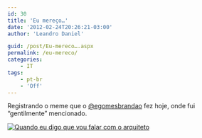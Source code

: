 ```yaml
---
id: 30
title: 'Eu mereço…'
date: '2012-02-24T20:26:21-03:00'
author: 'Leandro Daniel'

guid: /post/Eu-mereco….aspx
permalink: /eu-mereco/
categories:
    - IT
tags:
    - pt-br
    - 'Off'
---
```


Registrando o meme que o [@egomesbrandao](http://twitter.com/egomesbrandao) fez hoje, onde fui “gentilmente” mencionado.

[![Quando eu digo que vou falar com o arquiteto](http://leandrodaniel.com/pics/Quando%20eu%20digo%20que%20vou%20falar%20com%20o%20arquiteto_thumb_1.jpg "Quando eu digo que vou falar com o arquiteto")](http://leandrodaniel.com/pics/Quando%20eu%20digo%20que%20vou%20falar%20com%20o%20arquiteto_1.jpg)
